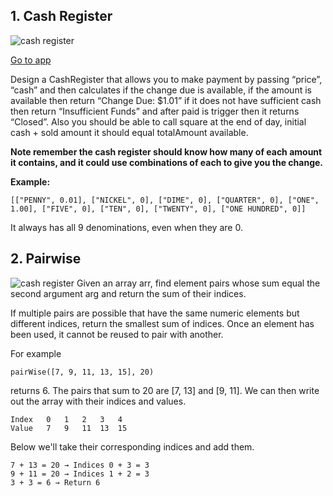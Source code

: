 ## 1. Cash Register
![cash register](https://d.pr/i/1SKtsR+ "Logo Title Text 1")

[Go to app](http://cash-register-gft.herokuapp.com/)

Design a CashRegister  that allows you to make payment by passing “price”, “cash” and then calculates if the change due is available, if the amount is available then return “Change Due: $1.01” if it does not have sufficient cash then return “Insufficient Funds” and after paid is trigger then it returns “Closed”. Also you should be able to call square at the end of day, initial cash + sold amount it should equal totalAmount available. 

**Note remember the cash register should know how many of each amount it contains, and it could use combinations of each to give you the change.**
	
**Example:**
```
[["PENNY", 0.01], ["NICKEL", 0], ["DIME", 0], ["QUARTER", 0], ["ONE", 1.00], ["FIVE", 0], ["TEN", 0], ["TWENTY", 0], ["ONE HUNDRED", 0]] 
```
It always has all 9 denominations, even when they are 0.


## 2. Pairwise
![cash register](https://d.pr/i/enMN2k+ "Logo Title Text 1")
Given an array arr, find element pairs whose sum equal the second argument arg and return the sum of their indices.

If multiple pairs are possible that have the same numeric elements but different indices, return the smallest sum of indices. Once an element has been used, it cannot be reused to pair with another.
	
For example 
```
pairWise([7, 9, 11, 13, 15], 20)
```
returns 6. The pairs that sum to 20 are [7, 13] and [9, 11]. We can then write out the array with their indices and values.

```
Index	0	1	2	3	4 
Value	7	9	11	13	15
```

Below we'll take their corresponding indices and add them.
```
7 + 13 = 20 → Indices 0 + 3 = 3
9 + 11 = 20 → Indices 1 + 2 = 3
3 + 3 = 6 → Return 6
```
